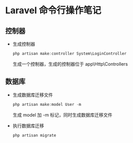 # Laravel 命令行操作笔记

## 控制器

- 生成控制器

  ``` powershell
  php artisan make:controller System\LoginController
  ```

  生成一个控制器，生成的控制器位于 app\Http\Controllers

## 数据库

- 生成数据库迁移文件

  ``` powershell
  php artisan make:model User -m
  ```

  生成 model 加 -m 标记，同时生成数据库迁移文件

- 执行数据库迁移

  ``` powershell
  php artisan migrate
  ```

  

